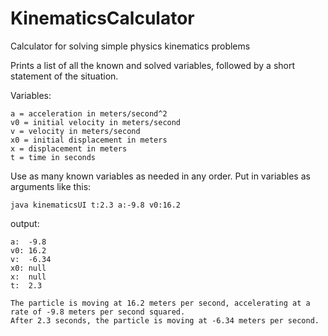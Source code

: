 # KinematicsCalculator
Calculator for solving simple physics kinematics problems

Prints a list of all the known and solved variables, followed by a short statement of the situation.

Variables:

	a = acceleration in meters/second^2
	v0 = initial velocity in meters/second
	v = velocity in meters/second
	x0 = initial displacement in meters
	x = displacement in meters
	t = time in seconds

Use as many known variables as needed in any order.
Put in variables as arguments like this:

	java kinematicsUI t:2.3 a:-9.8 v0:16.2
output:

	a:	-9.8
	v0:	16.2
	v:	-6.34
	x0:	null
	x:	null
	t:	2.3
	
	The particle is moving at 16.2 meters per second, accelerating at a rate of -9.8 meters per second squared.
	After 2.3 seconds, the particle is moving at -6.34 meters per second.
